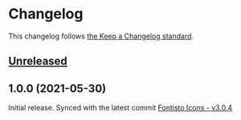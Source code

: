 # Changelog

This changelog follows [the Keep a Changelog standard](https://keepachangelog.com).

## [Unreleased](https://github.com/codetat3/blade-fontisto-icons/compare/1.0.0...main)

## 1.0.0 (2021-05-30)
Initial release.
Synced with the latest commit [Fontisto Icons - v3.0.4](https://github.com/kenangundogan/fontisto/releases/tag/v3.0.4)
